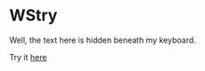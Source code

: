 # WStry

Well, the text here is hidden beneath my keyboard.

Try it [here](https://kaydee.github.io/WStry)
